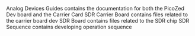Analog Devices Guides contains the documentation for both the PicoZed Dev board and the Carrier Card
SDR Carrier Board contains files related to the carrier board dev
SDR Board contains files related to the SDR chip
SDR Sequence contains developing operation sequence